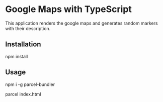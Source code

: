 # Google Maps with TypeScript

This application renders the google maps and generates random markers with their description.

## Installation

npm install


## Usage

npm i -g parcel-bundler

parcel index.html 
